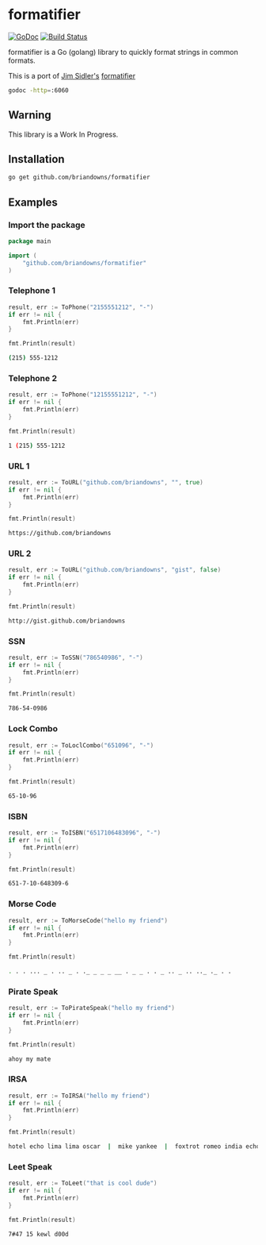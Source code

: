 # formatifier

[![GoDoc](https://godoc.org/github.com/briandowns/formatifier?status.svg)](https://godoc.org/github.com/briandowns/formatifier) [![Build Status](https://travis-ci.org/briandowns/formatifier.svg?branch=master)](https://travis-ci.org/briandowns/formatifier)

formatifier is a Go (golang) library to quickly format strings in common formats.

This is a port of [Jim Sidler's](https://github.com/jvsidler) [formatifier](https://github.com/jvsidler/formatifier)

```bash
godoc -http=:6060
```

## Warning

This library is a Work In Progress.

## Installation

```bash
go get github.com/briandowns/formatifier
```

## Examples

### Import the package

```Go
package main

import (
    "github.com/briandowns/formatifier"
)
```

### Telephone 1

```Go
result, err := ToPhone("2155551212", "-")
if err != nil {
    fmt.Println(err)
}

fmt.Println(result)
```
```bash
(215) 555-1212
```

### Telephone 2

```Go
result, err := ToPhone("12155551212", "-")
if err != nil {
    fmt.Println(err)
}

fmt.Println(result)
```
```bash
1 (215) 555-1212
```

### URL 1

```Go
result, err := ToURL("github.com/briandowns", "", true)
if err != nil {
    fmt.Println(err)
}

fmt.Println(result)
```
```bash
https://github.com/briandowns
```

### URL 2

```Go
result, err := ToURL("github.com/briandowns", "gist", false)
if err != nil {
    fmt.Println(err)
}

fmt.Println(result)
```
```bash
http://gist.github.com/briandowns
```

### SSN

```Go
result, err := ToSSN("786540986", "-")
if err != nil {
    fmt.Println(err)
}

fmt.Println(result)
```
```bash
786-54-0986
```

### Lock Combo

```Go
result, err := ToLoclCombo("651096", "-")
if err != nil {
    fmt.Println(err)
}

fmt.Println(result)
```
```bash
65-10-96
```

### ISBN

```Go
result, err := ToISBN("6517106483096", "-")
if err != nil {
    fmt.Println(err)
}

fmt.Println(result)
```
```bash
651-7-10-648309-6
```
### Morse Code

```Go
result, err := ToMorseCode("hello my friend")
if err != nil {
    fmt.Println(err)
}

fmt.Println(result)
```
```bash
. . . ... _ . .. _ . ._ _ _ _ __ . _ _ . . _ .. _ .. .._ ._ . .
```

### Pirate Speak

```Go
result, err := ToPirateSpeak("hello my friend")
if err != nil {
    fmt.Println(err)
}

fmt.Println(result)
```
```bash
ahoy my mate
```

### IRSA

```Go
result, err := ToIRSA("hello my friend")
if err != nil {
    fmt.Println(err)
}

fmt.Println(result)
```
```bash
hotel echo lima lima oscar  |  mike yankee  |  foxtrot romeo india echo november delta
```

### Leet Speak

```Go
result, err := ToLeet("that is cool dude")
if err != nil {
    fmt.Println(err)
}

fmt.Println(result)
```
```bash
7#47 15 kewl d00d
```

